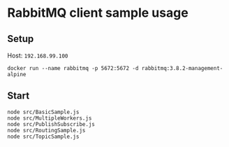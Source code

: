 # RabbitMQ client sample usage
## Setup
Host: `192.168.99.100`

`docker run --name rabbitmq -p 5672:5672 -d rabbitmq:3.8.2-management-alpine`
## Start
```shell script
node src/BasicSample.js
node src/MultipleWorkers.js
node src/PublishSubscribe.js
node src/RoutingSample.js
node src/TopicSample.js
```